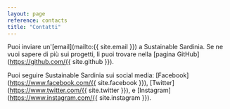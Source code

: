 ```yaml
---
layout: page
reference: contacts
title: "Contatti"
---
```


Puoi inviare un'[email](mailto:{{ site.email }}) a Sustainable Sardinia. Se
ne vuoi sapere di più sui progetti, li puoi trovare nella [pagina
GitHub](https://github.com/{{ site.github }}).

Puoi seguire Sustainable Sardinia sui social media:
[Facebook](https://www.facebook.com/{{ site.facebook }}),
[Twitter](https://www.twitter.com/{{ site.twitter }}), e
[Instagram](https://www.instagram.com/{{ site.instagram }}).
